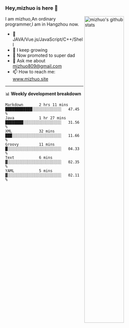 ### Hey,mizhuo is here 👋

<img align="right" alt="mizhuo's github stats" width="50%" src="https://github-readme-stats.vercel.app/api?username=mizhuo&theme=tokyonight&show_icons=true">

I am mizhuo,An ordinary programmer,I am in Hangzhou now.

- 🔭 JAVA/Vue.js/JavaScript/C++/Shell
- 🌱 I keep growing
- 🤔 Now promoted to super dad
- 💬 Ask me about mizhuo809@gmail.com
- 📫 How to reach me: www.mizhuo.site

---
📊 **Weekly development breakdown**

<!--START_SECTION:waka-->

```text
Markdown       2 hrs 11 mins   ████████████░░░░░░░░░░░░░   47.45 %
Java           1 hr 27 mins    ████████░░░░░░░░░░░░░░░░░   31.56 %
XML            32 mins         ███░░░░░░░░░░░░░░░░░░░░░░   11.66 %
Groovy         11 mins         █░░░░░░░░░░░░░░░░░░░░░░░░   04.33 %
Text           6 mins          ▓░░░░░░░░░░░░░░░░░░░░░░░░   02.35 %
YAML           5 mins          ▓░░░░░░░░░░░░░░░░░░░░░░░░   02.11 %
```

<!--END_SECTION:waka-->
